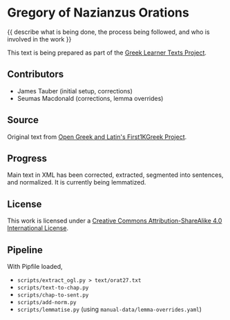 # Gregory of Nazianzus Orations

{{ describe what is being done, the process being followed, and who is involved in the work }}

This text is being prepared as part of the [Greek Learner Texts Project](https://greek-learner-texts.org/).

## Contributors

* James Tauber (initial setup, corrections)
* Seumas Macdonald (corrections, lemma overrides)

## Source

Original text from [Open Greek and Latin's First1KGreek Project](https://github.com/OpenGreekAndLatin/First1KGreek).

## Progress

Main text in XML has been corrected, extracted, segmented into sentences, and normalized. It is currently being lemmatized.

## License

This work is licensed under a [Creative Commons Attribution-ShareAlike 4.0 International License](http://creativecommons.org/licenses/by-sa/4.0/).

## Pipeline

With Pipfile loaded,

* `scripts/extract_ogl.py > text/orat27.txt`
* `scripts/text-to-chap.py`
* `scripts/chap-to-sent.py`
* `scripts/add-norm.py`
* `scripts/lemmatise.py` (using `manual-data/lemma-overrides.yaml`)
